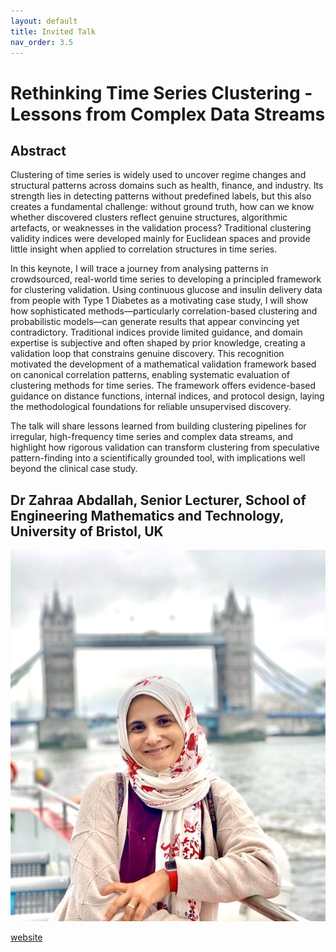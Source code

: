 ```yaml
---
layout: default
title: Invited Talk
nav_order: 3.5
---
```

# Rethinking Time Series Clustering - Lessons from Complex Data Streams

## Abstract
Clustering of time series is widely used to uncover regime changes and structural patterns across domains such as health, finance, and industry. Its strength lies in detecting patterns without predefined labels, but this also creates a fundamental challenge: without ground truth, how can we know whether discovered clusters reflect genuine structures, algorithmic artefacts, or weaknesses in the validation process? Traditional clustering validity indices were developed mainly for Euclidean spaces and provide little insight when applied to correlation structures in time series.

In this keynote, I will trace a journey from analysing patterns in crowdsourced, real-world time series to developing a principled framework for clustering validation. Using continuous glucose and insulin delivery data from people with Type 1 Diabetes as a motivating case study, I will show how sophisticated methods—particularly correlation-based clustering and probabilistic models—can generate results that appear convincing yet contradictory. Traditional indices provide limited guidance, and domain expertise is subjective and often shaped by prior knowledge, creating a validation loop that constrains genuine discovery. This recognition motivated the development of a mathematical validation framework based on canonical correlation patterns, enabling systematic evaluation of clustering methods for time series. The framework offers evidence-based guidance on distance functions, internal indices, and protocol design, laying the methodological foundations for reliable unsupervised discovery.

The talk will share lessons learned from building clustering pipelines for irregular, high-frequency time series and complex data streams, and highlight how rigorous validation can transform clustering from speculative pattern-finding into a scientifically grounded tool, with implications well beyond the clinical case study.

## Dr Zahraa Abdallah, Senior Lecturer, School of Engineering Mathematics and Technology, University of Bristol, UK

![Zahraa Abdallah](<Profile_Photo_Zahraa.jpg>)



[website](https://research-information.bris.ac.uk/en/persons/zahraa-s-abdallah)
